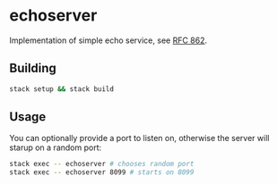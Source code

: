 # echoserver

Implementation of simple echo service, see [RFC 862](https://tools.ietf.org/html/rfc862).

Building
--------

```bash
stack setup && stack build
```


Usage
-----

You can optionally provide a port to listen on, otherwise the server will starup on a random port:

```bash
stack exec -- echoserver # chooses random port
stack exec -- echoserver 8099 # starts on 8099
```
